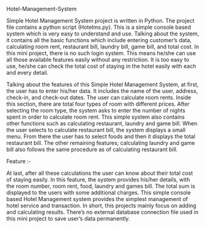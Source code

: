 Hotel-Management-System

Simple Hotel Management System project is written in Python. The project file contains a python script (Hotelms.py). This is a simple console based system which is very easy to understand and use. Talking about the system, it contains all the basic functions which include entering customer’s data, calculating room rent, restaurant bill, laundry bill, game bill, and total cost. In this mini project, there is no such login system. This means he/she can use all those available features easily without any restriction. It is too easy to use, he/she can check the total cost of staying in the hotel easily with each and every detail.

Talking about the features of this Simple Hotel Management System, at first, the user has to enter his/her data. It includes the name of the user, address, check-in, and check-out dates. The user can calculate room rents. Inside this section, there are total four types of room with different prices. After selecting the room type, the system asks to enter the number of nights spent in order to calculate room rent. This simple system also contains other functions such as calculating restaurant, laundry and game bill. When the user selects to calculate restaurant bill, the system displays a small menu. From there the user has to select foods and then it displays the total restaurant bill. The other remaining features; calculating laundry and game bill also follows the same procedure as of calculating restaurant bill.

Feature :-

At last, after all these calculations the user can know about their total cost of staying easily. In this feature, the system provides his/her details, with the room number, room rent, food, laundry and games bill. The total sum is displayed to the users with some additional charges. This simple console based Hotel Management system provides the simplest management of hotel service and transaction. In short, this projects mainly focus on adding and calculating results. There’s no external database connection file used in this mini project to save user’s data permanently.
